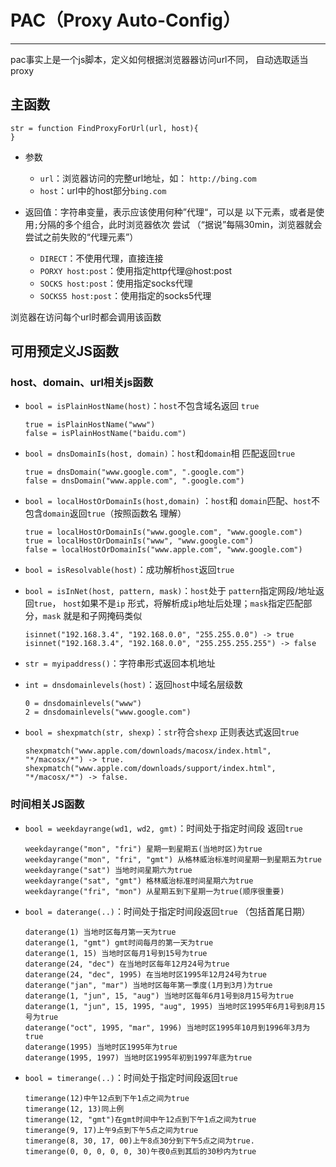 #	PAC（Proxy Auto-Config）

-------

pac事实上是一个js脚本，定义如何根据浏览器器访问url不同，
自动选取适当proxy

##	主函数

	str = function FindProxyForUrl(url, host){
	}

-	参数
	-	`url`：浏览器访问的完整url地址，如：
		`http://bing.com`
	-	`host`：url中的host部分`bing.com`
-	返回值：字符串变量，表示应该使用何种”代理“，可以是
	以下元素，或者是使用`;`分隔的多个组合，此时浏览器依次
	尝试
	（“据说”每隔30min，浏览器就会尝试之前失败的“代理元素”）

	-	`DIRECT`：不使用代理，直接连接
	-	`PORXY host:post`：使用指定http代理@host:post
	-	`SOCKS host:post`：使用指定socks代理
	-	`SOCKS5 host:post`：使用指定的socks5代理

浏览器在访问每个url时都会调用该函数

##	可用预定义JS函数

###	host、domain、url相关js函数

-	`bool = isPlainHostName(host)`：`host`不包含域名返回
	`true`

		true = isPlainHostName("www")
		false = isPlainHostName("baidu.com")

-	`bool = dnsDomainIs(host, domain)`：`host`和`domain`相
	匹配返回`true`

		true = dnsDomain("www.google.com", ".google.com")
		false = dnsDomain("www.apple.com", ".google.com")

-	`bool = localHostOrDomainIs(host,domain)` ：`host`和
	`domain`匹配、`host`不包含`domain`返回`true`（按照函数名
	理解）

		true = localHostOrDomainIs("www.google.com", "www.google.com")
		true = localHostOrDomainIs("www", "www.google.com")
		false = localHostOrDomainIs("www.apple.com", "www.google.com")

-	`bool = isResolvable(host)`：成功解析`host`返回`true`

-	`bool = isInNet(host, pattern, mask)`：`host`处于
	`pattern`指定网段/地址返回`true`， `host`如果不是`ip`
	形式，将解析成`ip`地址后处理；`mask`指定匹配部分，`mask`
	就是和子网掩码类似

		isinnet("192.168.3.4", "192.168.0.0", "255.255.0.0") -> true
		isinnet("192.168.3.4", "192.168.0.0", "255.255.255.255") -> false

-	`str = myipaddress()`：字符串形式返回本机地址

-	`int = dnsdomainlevels(host)`：返回`host`中域名层级数

		0 = dnsdomainlevels("www")
		2 = dnsdomainlevels("www.google.com")

-	`bool = shexpmatch(str, shexp)`：`str`符合`shexp`
	正则表达式返回`true`

		shexpmatch("www.apple.com/downloads/macosx/index.html", "*/macosx/*") -> true.
		shexpmatch("www.apple.com/downloads/support/index.html", "*/macosx/*") -> false.

###	时间相关JS函数

-	`bool = weekdayrange(wd1, wd2, gmt)`：时间处于指定时间段
	返回`true`

		weekdayrange("mon", "fri") 星期一到星期五(当地时区)为true
		weekdayrange("mon", "fri", "gmt") 从格林威治标准时间星期一到星期五为true
		weekdayrange("sat") 当地时间星期六为true
		weekdayrange("sat", "gmt") 格林威治标准时间星期六为true
		weekdayrange("fri", "mon") 从星期五到下星期一为true(顺序很重要)

-	`bool = daterange(..)`：时间处于指定时间段返回`true`
	（包括首尾日期）

		daterange(1) 当地时区每月第一天为true
		daterange(1, "gmt") gmt时间每月的第一天为true
		daterange(1, 15) 当地时区每月1号到15号为true
		daterange(24, "dec") 在当地时区每年12月24号为true
		daterange(24, "dec", 1995) 在当地时区1995年12月24号为true
		daterange("jan", "mar") 当地时区每年第一季度(1月到3月)为true
		daterange(1, "jun", 15, "aug") 当地时区每年6月1号到8月15号为true
		daterange(1, "jun", 15, 1995, "aug", 1995) 当地时区1995年6月1号到8月15号为true
		daterange("oct", 1995, "mar", 1996) 当地时区1995年10月到1996年3月为true
		daterange(1995) 当地时区1995年为true
		daterange(1995, 1997) 当地时区1995年初到1997年底为true

-	`bool = timerange(..)`：时间处于指定时间段返回`true`

		timerange(12)中午12点到下午1点之间为true
		timerange(12, 13)同上例
		timerange(12, "gmt")在gmt时间中午12点到下午1点之间为true
		timerange(9, 17)上午9点到下午5点之间为true
		timerange(8, 30, 17, 00)上午8点30分到下午5点之间为true.
		timerange(0, 0, 0, 0, 0, 30)午夜0点到其后的30秒内为true

